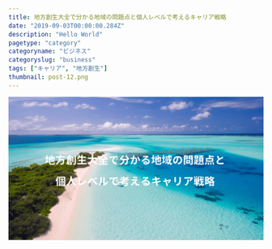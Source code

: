 ```yaml
---
title: 地方創生大全で分かる地域の問題点と個人レベルで考えるキャリア戦略
date: "2019-09-03T00:00:00.284Z"
description: "Hello World"
pagetype: "category"
categoryname: "ビジネス"
categoryslug: "business"
tags: ["キャリア", "地方創生"]
thumbnail: post-12.png
---
```


![](./post-12.png)